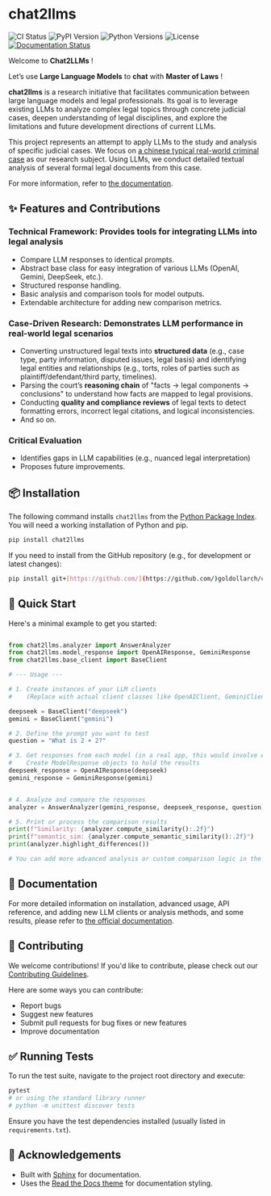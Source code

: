 # chat2llms

![CI Status](https://github.com/goldollarch/chat2llms/workflows/Build%20and%20Deploy%20Documentation/badge.svg) ![PyPI Version](https://img.shields.io/pypi/v/chat2llms.svg) ![Python Versions](https://img.shields.io/pypi/pyversions/chat2llms.svg)
![License](https://img.shields.io/github/license/goldollarch/chat2llms.svg)
[![Documentation Status](https://readthedocs.org/projects/chat2llms/badge/?version=latest)](https://chat2llms.readthedocs.io/en/latest/?badge=latest) 

Welcome to **Chat2LLMs** !

Let’s use **Large Language Models** to **chat** with **Master of Laws** !

**chat2llms** is a research initiative that facilitates communication between large language models and legal professionals. Its goal is to leverage existing LLMs to analyze complex legal topics through concrete judicial cases, deepen understanding of legal disciplines, and explore the limitations and future development directions of current LLMs.

This project represents an attempt to apply LLMs to the study and analysis of specific judicial cases. We focus on [a chinese typical real-world criminal case](https://goldollarch.github.io/chat2llms/case/intro.html) as our research subject. Using LLMs, we conduct detailed textual analysis of several formal legal documents from this case.

For more information, refer to [the documentation](ttps://goldollarch.github.io/chat2llms/).

## ✨ Features and Contributions

### Technical Framework: Provides tools for integrating LLMs into legal analysis

* Compare LLM responses to identical prompts.
* Abstract base class for easy integration of various LLMs (OpenAI, Gemini, DeepSeek, etc.).
* Structured response handling.
* Basic analysis and comparison tools for model outputs.
* Extendable architecture for adding new comparison metrics.

### Case-Driven Research: Demonstrates LLM performance in real-world legal scenarios

* Converting unstructured legal texts into **structured data** (e.g., case type, party information, disputed issues, legal basis) and identifying legal entities and relationships (e.g., torts, roles of parties such as plaintiff/defendant/third party, timelines).
* Parsing the court’s **reasoning chain** of "facts → legal components → conclusions" to understand how facts are mapped to legal provisions.
* Conducting **quality and compliance reviews** of legal texts to detect formatting errors, incorrect legal citations, and logical inconsistencies.
* And so on.

### Critical Evaluation

* Identifies gaps in LLM capabilities (e.g., nuanced legal interpretation)
* Proposes future improvements.

## 📦 Installation

The following command installs `chat2llms` from the [Python Package Index](https://pypi.org/project/chat2llms/). You will need a working installation of Python and pip.

```bash
pip install chat2llms
```

If you need to install from the GitHub repository (e.g., for development or latest changes):

```bash
pip install git+[https://github.com/](https://github.com/)goldollarch/chat2llms.git
```

## 🚀 Quick Start

Here's a minimal example to get you started:

```python

from chat2llms.analyzer import AnswerAnalyzer
from chat2llms.model_response import OpenAIResponse, GeminiResponse
from chat2llms.base_client import BaseClient

# --- Usage ---

# 1. Create instances of your LLM clients
#    (Replace with actual client classes like OpenAIClient, GeminiClient, etc.)

deepseek = BaseClient("deepseek")
gemini = BaseClient("gemini")

# 2. Define the prompt you want to test
question = "What is 2 + 2?"

# 3. Get responses from each model (in a real app, this would involve API calls)
#    Create ModelResponse objects to hold the results
deepseek_response = OpenAIResponse(deepseek)
gemini_response = GeminiResponse(gemini)


# 4. Analyze and compare the responses
analyzer = AnswerAnalyzer(gemini_response, deepseek_response, question)

# 5. Print or process the comparison results
print(f"Similarity: {analyzer.compute_similarity():.2f}")
print(f"semantic_sim: {analyzer.compute_semantic_similarity():.2f}")
print(analyzer.highlight_differences())

# You can add more advanced analysis or custom comparison logic in the AnswerAnalyzer.
```

## 📖 Documentation

For more detailed information on installation, advanced usage, API reference, and adding new LLM clients or analysis methods, and some results, please refer to [the official documentation](https://goldollarch.github.io/chat2llms/).

## 🙌 Contributing

We welcome contributions\! If you'd like to contribute, please check out our [Contributing Guidelines](https://goldollarch.github.io/chat2llms/contributing.html).

Here are some ways you can contribute:

* Report bugs
* Suggest new features
* Submit pull requests for bug fixes or new features
* Improve documentation

## ✅ Running Tests

To run the test suite, navigate to the project root directory and execute:

```bash
pytest
# or using the standard library runner
# python -m unittest discover tests
```

Ensure you have the test dependencies installed (usually listed in `requirements.txt`).

## 🙏 Acknowledgements

* Built with [Sphinx](https://www.sphinx-doc.org/) for documentation.
* Uses the [Read the Docs theme](https://sphinx-rtd-theme.readthedocs.io/) for documentation styling.
